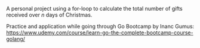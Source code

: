 A personal project using a for-loop to calculate the total number of gifts received over *n* days of Christmas.

Practice and application while going through Go Bootcamp by Inanc Gumus: https://www.udemy.com/course/learn-go-the-complete-bootcamp-course-golang/


